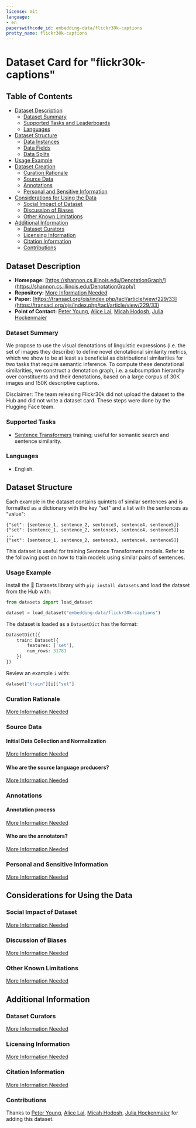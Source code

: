 ```yaml
---
license: mit
language:
- en
paperswithcode_id: embedding-data/flickr30k-captions
pretty_name: flickr30k-captions
---
```


# Dataset Card for "flickr30k-captions"

## Table of Contents
- [Dataset Description](#dataset-description)
  - [Dataset Summary](#dataset-summary)
  - [Supported Tasks and Leaderboards](#supported-tasks-and-leaderboards)
  - [Languages](#languages)
- [Dataset Structure](#dataset-structure)
  - [Data Instances](#data-instances)
  - [Data Fields](#data-fields)
  - [Data Splits](#data-splits)
- [Usage Example](#usage-example)
- [Dataset Creation](#dataset-creation)
  - [Curation Rationale](#curation-rationale)
  - [Source Data](#source-data)
  - [Annotations](#annotations)
  - [Personal and Sensitive Information](#personal-and-sensitive-information)
- [Considerations for Using the Data](#considerations-for-using-the-data)
  - [Social Impact of Dataset](#social-impact-of-dataset)
  - [Discussion of Biases](#discussion-of-biases)
  - [Other Known Limitations](#other-known-limitations)
- [Additional Information](#additional-information)
  - [Dataset Curators](#dataset-curators)
  - [Licensing Information](#licensing-information)
  - [Citation Information](#citation-information)
  - [Contributions](#contributions)
  
## Dataset Description

- **Homepage:** [https://shannon.cs.illinois.edu/DenotationGraph/](https://shannon.cs.illinois.edu/DenotationGraph/)
- **Repository:** [More Information Needed](https://shannon.cs.illinois.edu/DenotationGraph/)
- **Paper:** [https://transacl.org/ojs/index.php/tacl/article/view/229/33](https://transacl.org/ojs/index.php/tacl/article/view/229/33)
- **Point of Contact:** [Peter Young](pyoung2@illinois.edu), [Alice Lai](aylai2@illinois.edu), [Micah Hodosh](mhodosh2@illinois.edu), [Julia Hockenmaier](juliahmr@illinois.edu)   

### Dataset Summary

We propose to use the visual denotations of linguistic expressions (i.e. the set of images they describe) to define novel denotational similarity metrics, which we show to be at least as beneficial as distributional similarities for two tasks that require semantic inference. To compute these denotational similarities, we construct a denotation graph, i.e. a subsumption hierarchy over constituents and their denotations, based on a large corpus of 30K images and 150K descriptive captions.

Disclaimer: The team releasing Flickr30k did not upload the dataset to the Hub and did not write a dataset card. These steps were done by the Hugging Face team.

### Supported Tasks

- [Sentence Transformers](https://huggingface.co/sentence-transformers) training; useful for semantic search and sentence similarity. 

### Languages

- English.

## Dataset Structure

Each example in the dataset contains quintets of similar sentences and is formatted as a dictionary with the key "set" and a list with the sentences as "value":

```
{"set": [sentence_1, sentence_2, sentence3, sentence4, sentence5]}
{"set": [sentence_1, sentence_2, sentence3, sentence4, sentence5]}
...
{"set": [sentence_1, sentence_2, sentence3, sentence4, sentence5]}
```

This dataset is useful for training Sentence Transformers models. Refer to the following post on how to train models using similar pairs of sentences.

### Usage Example

Install the 🤗 Datasets library with `pip install datasets` and load the dataset from the Hub with:

```python
from datasets import load_dataset

dataset = load_dataset("embedding-data/flickr30k-captions")
```
The dataset is loaded as a `DatasetDict` has the format:

```python
DatasetDict({
    train: Dataset({
        features: ['set'],
        num_rows: 31783
    })
})
```

Review an example `i` with:

```python
dataset["train"][i]["set"]
```


### Curation Rationale

[More Information Needed](https://shannon.cs.illinois.edu/DenotationGraph/)

### Source Data

#### Initial Data Collection and Normalization

[More Information Needed](https://shannon.cs.illinois.edu/DenotationGraph/)

#### Who are the source language producers?

[More Information Needed](https://shannon.cs.illinois.edu/DenotationGraph/)

### Annotations

#### Annotation process

[More Information Needed](https://shannon.cs.illinois.edu/DenotationGraph/)

#### Who are the annotators?

[More Information Needed](https://shannon.cs.illinois.edu/DenotationGraph/)

### Personal and Sensitive Information

[More Information Needed](https://shannon.cs.illinois.edu/DenotationGraph/)

## Considerations for Using the Data

### Social Impact of Dataset

[More Information Needed](https://shannon.cs.illinois.edu/DenotationGraph/)

### Discussion of Biases

[More Information Needed](https://shannon.cs.illinois.edu/DenotationGraph/)

### Other Known Limitations

[More Information Needed](https://shannon.cs.illinois.edu/DenotationGraph/)

## Additional Information

### Dataset Curators

[More Information Needed](https://shannon.cs.illinois.edu/DenotationGraph/)

### Licensing Information

[More Information Needed](https://shannon.cs.illinois.edu/DenotationGraph/)

### Citation Information

[More Information Needed](https://shannon.cs.illinois.edu/DenotationGraph/)

### Contributions

Thanks to [Peter Young](pyoung2@illinois.edu), [Alice Lai](aylai2@illinois.edu), [Micah Hodosh](mhodosh2@illinois.edu), [Julia Hockenmaier](juliahmr@illinois.edu) for adding this dataset.


